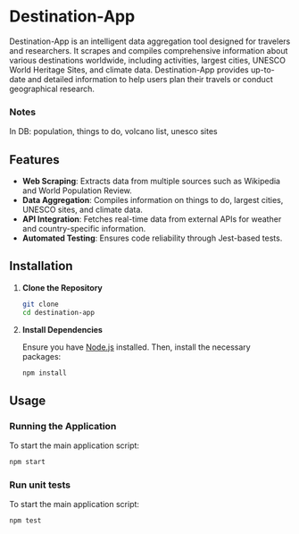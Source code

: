 # Destination-App

Destination-App is an intelligent data aggregation tool designed for travelers and researchers. It scrapes and compiles comprehensive information about various destinations worldwide, including activities, largest cities, UNESCO World Heritage Sites, and climate data. Destination-App provides up-to-date and detailed information to help users plan their travels or conduct geographical research.

### Notes
In DB: population, things to do, volcano list, unesco sites

## Features

- **Web Scraping**: Extracts data from multiple sources such as Wikipedia and World Population Review.
- **Data Aggregation**: Compiles information on things to do, largest cities, UNESCO sites, and climate data.
- **API Integration**: Fetches real-time data from external APIs for weather and country-specific information.
- **Automated Testing**: Ensures code reliability through Jest-based tests.

## Installation

1. **Clone the Repository**

   ```bash
   git clone
   cd destination-app
   ```

2. **Install Dependencies**

   Ensure you have [Node.js](https://nodejs.org/) installed. Then, install the necessary packages:

   ```bash
   npm install
   ```

## Usage

### Running the Application

To start the main application script:

```bash
npm start
```

### Run unit tests

To start the main application script:

```bash
npm test
```

